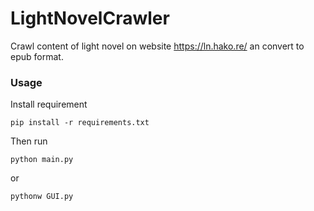 # LightNovelCrawler

Crawl content of light novel on website https://ln.hako.re/ an convert to epub format.

### Usage 
Install requirement 
```
pip install -r requirements.txt
```
Then run 
```
python main.py 
```
or 
```
pythonw GUI.py 
```